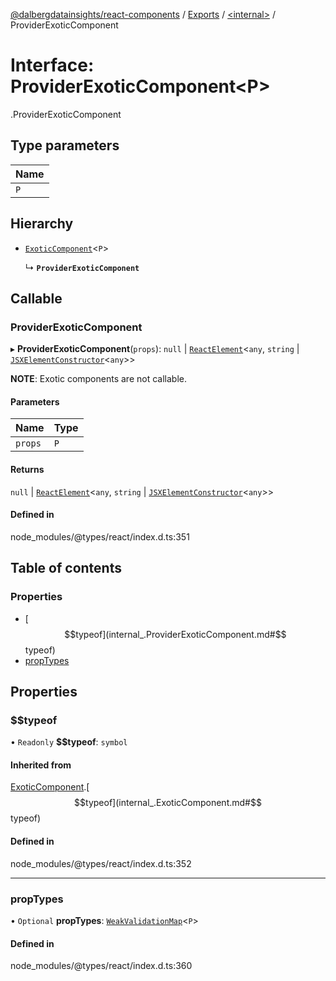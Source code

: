 [@dalbergdatainsights/react-components](../README.md) / [Exports](../modules.md) / [<internal\>](../modules/internal_.md) / ProviderExoticComponent

# Interface: ProviderExoticComponent<P\>

[<internal>](../modules/internal_.md).ProviderExoticComponent

## Type parameters

| Name |
| :------ |
| `P` |

## Hierarchy

- [`ExoticComponent`](internal_.ExoticComponent.md)<`P`\>

  ↳ **`ProviderExoticComponent`**

## Callable

### ProviderExoticComponent

▸ **ProviderExoticComponent**(`props`): ``null`` \| [`ReactElement`](internal_.ReactElement.md)<`any`, `string` \| [`JSXElementConstructor`](../modules/internal_.md#jsxelementconstructor)<`any`\>\>

**NOTE**: Exotic components are not callable.

#### Parameters

| Name | Type |
| :------ | :------ |
| `props` | `P` |

#### Returns

``null`` \| [`ReactElement`](internal_.ReactElement.md)<`any`, `string` \| [`JSXElementConstructor`](../modules/internal_.md#jsxelementconstructor)<`any`\>\>

#### Defined in

node_modules/@types/react/index.d.ts:351

## Table of contents

### Properties

- [$$typeof](internal_.ProviderExoticComponent.md#$$typeof)
- [propTypes](internal_.ProviderExoticComponent.md#proptypes)

## Properties

### $$typeof

• `Readonly` **$$typeof**: `symbol`

#### Inherited from

[ExoticComponent](internal_.ExoticComponent.md).[$$typeof](internal_.ExoticComponent.md#$$typeof)

#### Defined in

node_modules/@types/react/index.d.ts:352

___

### propTypes

• `Optional` **propTypes**: [`WeakValidationMap`](../modules/internal_.md#weakvalidationmap)<`P`\>

#### Defined in

node_modules/@types/react/index.d.ts:360
